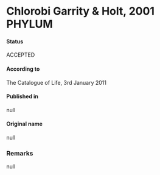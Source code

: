 Chlorobi Garrity & Holt, 2001 PHYLUM
=======

#### Status
ACCEPTED

#### According to
The Catalogue of Life, 3rd January 2011

#### Published in
null

#### Original name
null

### Remarks
null